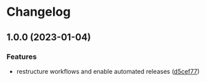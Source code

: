 # Changelog

## 1.0.0 (2023-01-04)


### Features

* restructure workflows and enable automated releases ([d5cef77](https://github.com/rolehippie/dnsmasq/commit/d5cef77b02597676df6d5345a7bfeb33efdaafdb))
